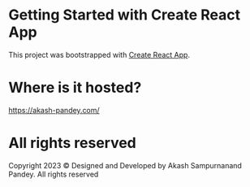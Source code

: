 # Getting Started with Create React App

This project was bootstrapped with [Create React App](https://github.com/facebook/create-react-app).

# Where is it hosted?
https://akash-pandey.com/

# All rights reserved
Copyright 2023 &copy; Designed and Developed by Akash Sampurnanand Pandey. All rights reserved

